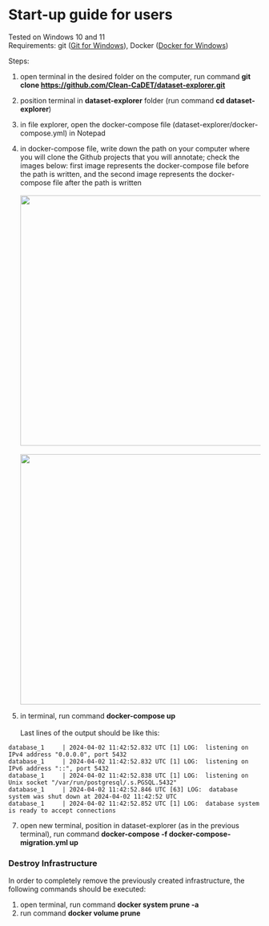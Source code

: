 # Start-up guide for users

Tested on Windows 10 and 11<br>
Requirements: git ([Git for Windows](https://git-scm.com/download/win)), Docker ([Docker for Windows](https://docs.docker.com/desktop/install/windows-install/))


Steps:
1. open terminal in the desired folder on the computer, run command **git clone https://github.com/Clean-CaDET/dataset-explorer.git**
2. position terminal in **dataset-explorer** folder (run command **cd dataset-explorer**)
3. in file explorer, open the docker-compose file (dataset-explorer/docker-compose.yml) in Notepad
4. in docker-compose file, write down the path on your computer where you will clone the Github projects that you will annotate; check the images below: first image represents the docker-compose file before the path is written, and the second image represents the docker-compose file after the path is written<br><br> <img src="https://github.com/Clean-CaDET/dataset-explorer/assets/15254876/89e0df78-3ed1-41d6-a27a-c31a419eacbd" width="500px"><br><br><img src="https://github.com/Clean-CaDET/dataset-explorer/assets/15254876/fc16637a-2ecc-48f7-a6aa-7a92a31dd11c" width="500px">

5. in terminal, run command **docker-compose up**
<br><br>Last lines of the output should be like this:

```
database_1     | 2024-04-02 11:42:52.832 UTC [1] LOG:  listening on IPv4 address "0.0.0.0", port 5432
database_1     | 2024-04-02 11:42:52.832 UTC [1] LOG:  listening on IPv6 address "::", port 5432
database_1     | 2024-04-02 11:42:52.838 UTC [1] LOG:  listening on Unix socket "/var/run/postgresql/.s.PGSQL.5432"
database_1     | 2024-04-02 11:42:52.846 UTC [63] LOG:  database system was shut down at 2024-04-02 11:42:52 UTC
database_1     | 2024-04-02 11:42:52.852 UTC [1] LOG:  database system is ready to accept connections
```
7. open new terminal, position in dataset-explorer (as in the previous terminal), run command **docker-compose -f docker-compose-migration.yml up**


### Destroy Infrastructure

In order to completely remove the previously created infrastructure, the following commands should be executed:

1. open terminal, run command **docker system prune -a**
2. run command **docker volume prune**
